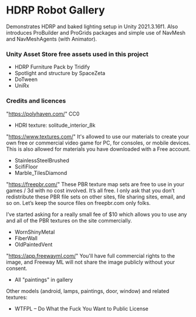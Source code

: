 # HDRP Robot Gallery
Demonstrates HDRP and baked lighting setup in Unity 2021.3.16f1. Also introduces ProBuilder and ProGrids packages and simple use of NavMesh and NavMeshAgents (with Animator).

### Unity Asset Store free assets used in this project
- HDRP Furniture Pack by Tridify
- Spotlight and structure by SpaceZeta
- DoTween
- UniRx

### Credits and licences

"https://polyhaven.com/"
CC0

- HDRI texture: solitude_interior_8k

"https://www.textures.com/"
It's allowed to use our materials to create your own free or commercial video game for PC, for consoles, or mobile devices. This is also allowed for materials you have downloaded with a Free account.

- StainlessSteelBrushed
- ScifiFloor
- Marble_TilesDiamond

"https://freepbr.com/"
These PBR texture map sets are free to use in your games / 3d with no cost involved. It’s all free. I only ask that you don’t redistribute these PBR file sets on other sites, file sharing sites, email, and so on. Let’s keep the source files on freepbr.com only folks.

I’ve started asking for a  really small fee of $10 which allows you to use any and all of the PBR textures on the site commercially.

- WornShinyMetal
- FiberWall
- OldPaintedVent

"https://app.freewayml.com/"
You'll have full commercial rights to the image, and Freeway ML will not share the image publicly without your consent.

- All "paintings" in gallery

Other models (android, lamps, paintings, door, window) and related textures:
- WTFPL – Do What the Fuck You Want to Public License
